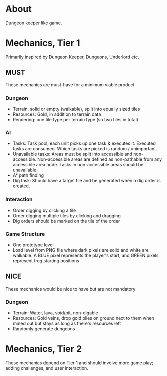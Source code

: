 # About
Dungeon keeper like game.

# Mechanics, Tier 1
Primarily inspired by Dungeon Keeper, Dungeons, Underlord etc.
## MUST
These mechanics are must-have for a minimum viable product
### Dungeon
- Terrain: solid or empty (walkable), split into equally sized tiles
- Resources: Gold, in addition to terrain data
- Rendering: one tile type per terrain type (so two tiles in total)
### AI
- Tasks: Task pool, each unit picks up one task & executes it. Executed tasks are consumed. Which tasks are picked is random / unimportant.
- Unavailable tasks: Areas must be split into accessible and non-accessible. Non-accessible areas are defined as non-pathable from any accessible area node. Tasks in non-accessible areas should be unavailable.
- A* path finding
- Dig task: Should have a target tile and be generated when a dig order is created. 
### Interaction
- Order digging by clicking a tile
- Order digging multiple tiles by clicking and dragging
- Dig orders should be marked on the tile of the order
### Game Structure
- One prototype level
- Load level from PNG file where dark pixels are solid and white are walkable. A BLUE pixel represents the player's start, and GREEN pixels represent trog starting positions

## NICE
These mechanics would be nice to have but are not mandatory
### Dungeon
- Terrain: Water, lava, void/pit, non-digable
- Resources: Gold veins, drop gold piles on ground next to them when mined out but stays as long as there's resources left
- Randomly generate dungeons

# Mechanics, Tier 2
These mechanics depend on Tier 1 and should involve more game play; adding challenges, and user interaction.
